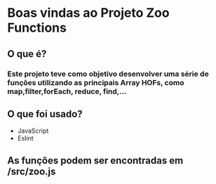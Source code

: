 # Boas vindas ao Projeto Zoo Functions
## O que é?

### Este projeto teve como objetivo desenvolver uma série de funções utilizando as principais Array HOFs, como map,filter,forEach, reduce, find,...

## O que foi usado?

- JavaScript
- Eslint

## As funções podem ser encontradas em /src/zoo.js

